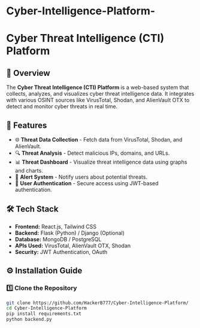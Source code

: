 # Cyber-Intelligence-Platform-
 # Cyber Threat Intelligence (CTI) Platform

## 📌 Overview
The **Cyber Threat Intelligence (CTI) Platform** is a web-based system that collects, analyzes, and visualizes cyber threat intelligence data. It integrates with various OSINT sources like VirusTotal, Shodan, and AlienVault OTX to detect and monitor cyber threats in real time.

## 🚀 Features
- 🌐 **Threat Data Collection** - Fetch data from VirusTotal, Shodan, and AlienVault.
- 🔍 **Threat Analysis** - Detect malicious IPs, domains, and URLs.
- 📊 **Threat Dashboard** - Visualize threat intelligence data using graphs and charts.
- 🔔 **Alert System** - Notify users about potential threats.
- 🔑 **User Authentication** - Secure access using JWT-based authentication.

## 🛠️ Tech Stack
- **Frontend:** React.js, Tailwind CSS
- **Backend:** Flask (Python) / Django (Optional)
- **Database:** MongoDB / PostgreSQL
- **APIs Used:** VirusTotal, AlienVault OTX, Shodan
- **Security:** JWT Authentication, OAuth

## ⚙️ Installation Guide

### 1️⃣ Clone the Repository
```bash
git clone https://github.com/HackerB777/Cyber-Intelligence-Platform/
cd Cyber-Intelligence-Platform
pip install requirements.txt
python backend.py 



